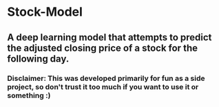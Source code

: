 # Stock-Model

## A deep learning model that attempts to predict the adjusted closing price of a stock for the following day. 
### Disclaimer: This was developed primarily for fun as a side project, so don't trust it too much if you want to use it or something :)
